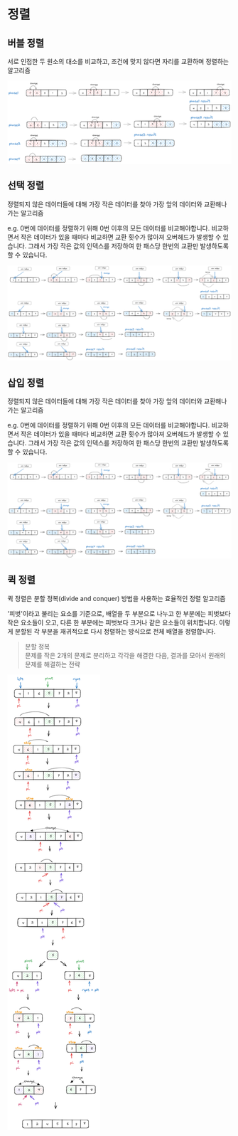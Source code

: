 # 정렬

## 버블 정렬

서로 인접한 두 원소의 대소를 비교하고, 조건에 맞지 않다면 자리를 교환하며 정렬하는 알고리즘

![버블 정렬](image/bubble_sort.png)

## 선택 정렬

정렬되지 않은 데이터들에 대해 가장 작은 데이터를 찾아 가장 앞의 데이터와 교환해나가는 알고리즘

e.g. 0번에 데이터를 정렬하기 위해 0번 이후의 모든 데이터를 비교해야합니다. 비교하면서 작은 데이터가 있을 때마다 비교하면 교환 횟수가 많아져 오버헤드가 발생할 수 있습니다. 그래서 가장 작은 값의 인덱스를 저장하여 한 패스당 한번의 교환만 발생하도록 할 수 있습니다.

![선택 정렬](image/selection_sort.png)

## 삽입 정렬

정렬되지 않은 데이터들에 대해 가장 작은 데이터를 찾아 가장 앞의 데이터와 교환해나가는 알고리즘

e.g. 0번에 데이터를 정렬하기 위해 0번 이후의 모든 데이터를 비교해야합니다. 비교하면서 작은 데이터가 있을 때마다 비교하면 교환 횟수가 많아져 오버헤드가 발생할 수 있습니다. 그래서 가장 작은 값의 인덱스를 저장하여 한 패스당 한번의 교환만 발생하도록 할 수 있습니다.

![선택 정렬](image/selection_sort.png)

## 퀵 정렬

퀵 정렬은 분할 정복(divide and conquer) 방법을 사용하는 효율적인 정렬 알고리즘 

'피벗'이라고 불리는 요소를 기준으로, 배열을 두 부분으로 나누고 한 부분에는 피벗보다 작은 요소들이 오고, 다른 한 부분에는 피벗보다 크거나 같은 요소들이 위치합니다. 이렇게 분할된 각 부분을 재귀적으로 다시 정렬하는 방식으로 전체 배열을 정렬합니다.

> 분할 정복  
>문제를 작은 2개의 문제로 분리하고 각각을 해결한 다음, 결과를 모아서 원래의 문제를 해결하는 전략

![퀵 정렬](image/quick_sort.png)